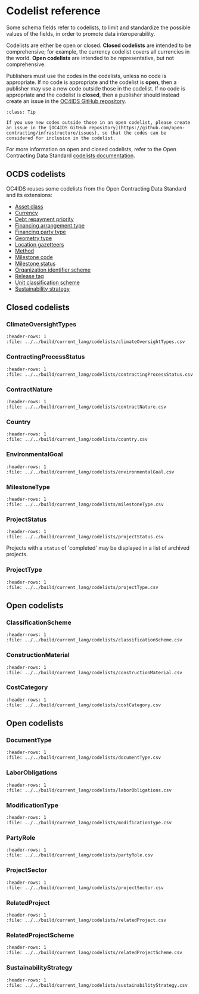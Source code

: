 # Codelist reference

Some schema fields refer to codelists, to limit and standardize the possible values of the fields, in order to promote data interoperability.

Codelists are either be open or closed. **Closed codelists** are intended to be comprehensive; for example, the currency codelist covers all currencies in the world. **Open codelists** are intended to be representative, but not comprehensive.

Publishers must use the codes in the codelists, unless no code is appropriate. If no code is appropriate and the codelist is **open**, then a publisher may use a new code outside those in the codelist. If no code is appropriate and the codelist is **closed**, then a publisher should instead create an issue in the [OC4IDS GitHub repository](https://github.com/open-contracting/infrastructure/issues).

```{admonition} Extending open codelists
:class: Tip

If you use new codes outside those in an open codelist, please create an issue in the [OC4IDS GitHub repository](https://github.com/open-contracting/infrastructure/issues), so that the codes can be considered for inclusion in the codelist.
```

For more information on open and closed codelists, refer to the Open Contracting Data Standard [codelists documentation](https://standard.open-contracting.org/1.1/en/schema/codelists/).

## OCDS codelists

OC4IDS reuses some codelists from the Open Contracting Data Standard and its extensions:

* [Asset class](https://extensions.open-contracting.org/en/extensions/finance/master/codelists/#assetClass.csv)
* [Currency](https://standard.open-contracting.org/1.1/en/schema/codelists/#currency)
* [Debt repayment priority](https://extensions.open-contracting.org/en/extensions/finance/master/codelists/#debtRepaymentPriority.csv)
* [Financing arrangement type](https://extensions.open-contracting.org/en/extensions/finance/master/codelists/#financingArrangementType.csv)
* [Financing party type](https://extensions.open-contracting.org/en/extensions/finance/master/codelists/#financingPartyType.csv)
* [Geometry type](https://extensions.open-contracting.org/en/extensions/location/master/codelists/#geometryType.csv)
* [Location gazetteers](https://extensions.open-contracting.org/en/extensions/location/master/codelists/#locationGazetteers.csv)
* [Method](https://standard.open-contracting.org/1.1/en/schema/codelists/#method)
* [Milestone code](https://standard.open-contracting.org/profiles/ppp/latest/en/reference/codelists/#milestonecode)
* [Milestone status](https://standard.open-contracting.org/1.1/en/schema/codelists/#milestone-status)
* [Organization identifier scheme](https://standard.open-contracting.org/1.1/en/schema/codelists/#organization-identifier-scheme)
* [Release tag](https://standard.open-contracting.org/1.1/en/schema/codelists/#release-tag)
* [Unit classification scheme](https://standard.open-contracting.org/1.1/en/schema/codelists/#unit-classification-scheme)
* [Sustainability strategy](https://extensions.open-contracting.org/en/extensions/sustainability/master/codelists/#sustainabilityStrategy.csv)

## Closed codelists

### ClimateOversightTypes

```{csv-table-no-translate}
:header-rows: 1
:file: ../../build/current_lang/codelists/climateOversightTypes.csv
```

### ContractingProcessStatus

```{csv-table-no-translate}
:header-rows: 1
:file: ../../build/current_lang/codelists/contractingProcessStatus.csv
```

### ContractNature

```{csv-table-no-translate}
:header-rows: 1
:file: ../../build/current_lang/codelists/contractNature.csv
```

### Country

```{csv-table-no-translate}
:header-rows: 1
:file: ../../build/current_lang/codelists/country.csv
```

### EnvironmentalGoal

```{csv-table-no-translate}
:header-rows: 1
:file: ../../build/current_lang/codelists/environmentalGoal.csv
```

### MilestoneType

```{csv-table-no-translate}
:header-rows: 1
:file: ../../build/current_lang/codelists/milestoneType.csv
```

### ProjectStatus

```{csv-table-no-translate}
:header-rows: 1
:file: ../../build/current_lang/codelists/projectStatus.csv
```

Projects with a `status` of 'completed' may be displayed in a list of archived projects.

### ProjectType

```{csv-table-no-translate}
:header-rows: 1
:file: ../../build/current_lang/codelists/projectType.csv
```

## Open codelists

### ClassificationScheme

```{csv-table-no-translate}
:header-rows: 1
:file: ../../build/current_lang/codelists/classificationScheme.csv
```

### ConstructionMaterial

```{csv-table-no-translate}
:header-rows: 1
:file: ../../build/current_lang/codelists/constructionMaterial.csv
```

### CostCategory

```{csv-table-no-translate}
:header-rows: 1
:file: ../../build/current_lang/codelists/costCategory.csv
```

## Open codelists

### DocumentType

```{csv-table-no-translate}
:header-rows: 1
:file: ../../build/current_lang/codelists/documentType.csv
```

### LaborObligations

```{csv-table-no-translate}
:header-rows: 1
:file: ../../build/current_lang/codelists/laborObligations.csv
```

### ModificationType

```{csv-table-no-translate}
:header-rows: 1
:file: ../../build/current_lang/codelists/modificationType.csv
```

### PartyRole

```{csv-table-no-translate}
:header-rows: 1
:file: ../../build/current_lang/codelists/partyRole.csv
```

### ProjectSector

```{csv-table-no-translate}
:header-rows: 1
:file: ../../build/current_lang/codelists/projectSector.csv
```

### RelatedProject

```{csv-table-no-translate}
:header-rows: 1
:file: ../../build/current_lang/codelists/relatedProject.csv
```

### RelatedProjectScheme

```{csv-table-no-translate}
:header-rows: 1
:file: ../../build/current_lang/codelists/relatedProjectScheme.csv
```

### SustainabilityStrategy

```{csv-table-no-translate}
:header-rows: 1
:file: ../../build/current_lang/codelists/sustainabilityStrategy.csv
```
